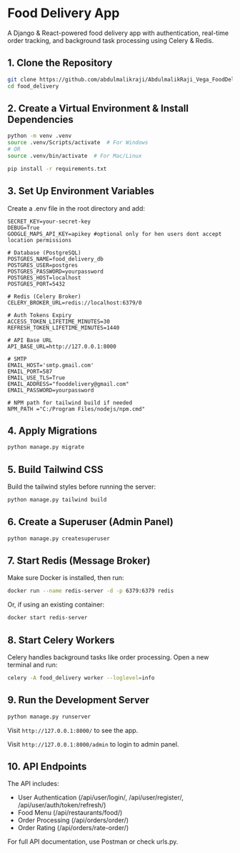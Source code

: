 # Food Delivery App

A Django & React-powered food delivery app with authentication, real-time order tracking, and background task processing using Celery & Redis.

## 1. Clone the Repository

```bash
git clone https://github.com/abdulmalikraji/AbdulmalikRaji_Vega_FoodDelivery.git
cd food_delivery
```

## 2. Create a Virtual Environment & Install Dependencies

```bash
python -m venv .venv
source .venv/Scripts/activate  # For Windows
# OR
source .venv/bin/activate  # For Mac/Linux

pip install -r requirements.txt
```

## 3. Set Up Environment Variables

Create a .env file in the root directory and add:

```text
SECRET_KEY=your-secret-key
DEBUG=True 
GOOGLE_MAPS_API_KEY=apikey #optional only for hen users dont accept location permissions

# Database (PostgreSQL)
POSTGRES_NAME=food_delivery_db
POSTGRES_USER=postgres
POSTGRES_PASSWORD=yourpassword
POSTGRES_HOST=localhost
POSTGRES_PORT=5432

# Redis (Celery Broker)
CELERY_BROKER_URL=redis://localhost:6379/0

# Auth Tokens Expiry
ACCESS_TOKEN_LIFETIME_MINUTES=30
REFRESH_TOKEN_LIFETIME_MINUTES=1440

# API Base URL
API_BASE_URL=http://127.0.0.1:8000

# SMTP
EMAIL_HOST='smtp.gmail.com'
EMAIL_PORT=587
EMAIL_USE_TLS=True
EMAIL_ADDRESS="fooddelivery@gmail.com"
EMAIL_PASSWORD=yourpassword

# NPM path for tailwind build if needed
NPM_PATH ="C:/Program Files/nodejs/npm.cmd"
```

## 4. Apply Migrations

```bash
python manage.py migrate
```

## 5. Build Tailwind CSS

Build the tailwind styles before running the server:

```bash
python manage.py tailwind build
```

## 6. Create a Superuser (Admin Panel)

```bash
python manage.py createsuperuser
```

## 7. Start Redis (Message Broker)

Make sure Docker is installed, then run:

```bash
docker run --name redis-server -d -p 6379:6379 redis
```

Or, if using an existing container:

```bash
docker start redis-server
```

## 8. Start Celery Workers

Celery handles background tasks like order processing. Open a new terminal and run:

```bash
celery -A food_delivery worker --loglevel=info
```

## 9. Run the Development Server

```bash
python manage.py runserver
```

Visit ```http://127.0.0.1:8000/``` to see the app.

Visit ```http://127.0.0.1:8000/admin``` to login to admin panel.

## 10. API Endpoints

The API includes:

- User Authentication (/api/user/login/, /api/user/register/, /api/user/auth/token/refresh/)
- Food Menu (/api/restaurants/food/)
- Order Processing (/api/orders/order/)
- Order Rating (/api/orders/rate-order/)

For full API documentation, use Postman or check urls.py.
